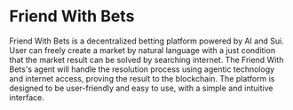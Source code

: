 # Friend With Bets

Friend With Bets is a decentralized betting platform powered by AI and Sui. User can freely create a market by natural language with a just condition that the market result can be solved by searching internet. The Friend With Bets's agent will handle the resolution process using agentic technology and internet access, proving the result to the blockchain. The platform is designed to be user-friendly and easy to use, with a simple and intuitive interface.
